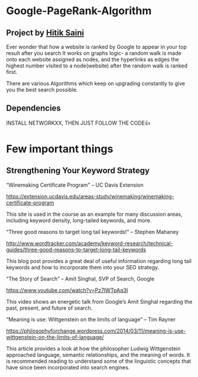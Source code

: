 # Google-PageRank-Algorithm
## Project by [Hitik Saini](https://hitik20.tech/)

Ever wonder that how a website is ranked by Google to appear in your top result after you search 
It works on graphs logic-  a random walk is made onto each website assigned as nodes, and the hyperlinks as edges
the highest number visited to a node(website) after the random walk is ranked first.

There are various Algorithms which keep on upgrading constantly to give you the best search possible.

## Dependencies
INSTALL NETWORKXX, THEN JUST FOLLOW THE CODE👍

# Few important things
## Strengthening Your Keyword Strategy

“Winemaking Certificate Program” – UC Davis Extension

https://extension.ucdavis.edu/areas-study/winemaking/winemaking-certificate-program

This site is used in the course as an example for many discussion areas, including keyword density, long-tailed keywords, and more.

“Three good reasons to target long tail keywords!” – Stephen Mahaney

http://www.wordtracker.com/academy/keyword-research/technical-guides/three-good-reasons-to-target-long-tail-keywords

This blog post provides a great deal of useful information regarding long tail keywords and how to incorporate them into your SEO strategy.

“The Story of Search” – Amit Singhal, SVP of Search, Google

https://www.youtube.com/watch?v=Pz7IWTpAq3I

This video shows an energetic talk from Google’s Amit Singhal regarding the past, present, and future of search.

“Meaning is use: Wittgenstein on the limits of language” – Tim Rayner

https://philosophyforchange.wordpress.com/2014/03/11/meaning-is-use-wittgenstein-on-the-limits-of-language/

This article provides a look at how the philosopher Ludwig Wittgenstein approached language, semantic relationships, and the meaning of words. It is recommended reading to understand some of the linguistic concepts that have since been incorporated into search engines.


